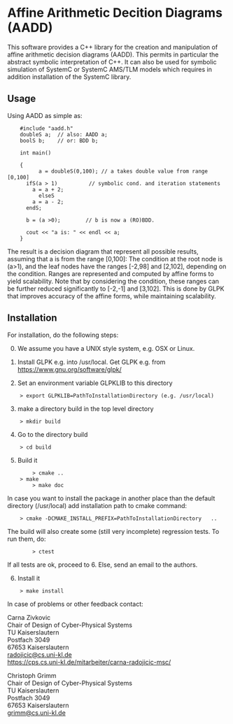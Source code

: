 # Affine Arithmetic Decition Diagrams (AADD) 
This software provides  a C++ library for the creation and manipulation of affine arithmetic decision diagrams (AADD).
This permits in particular the abstract symbolic interpretation of C++. 
It can also be used for symbolic simulation of SystemC or SystemC AMS/TLM models which requires in addition installation of the SystemC library.

## Usage
Using AADD as simple as: 

```
	#include "aadd.h"
	doubleS a;  // also: AADD a; 
	boolS b;    // or: BDD b; 
        
	int main()

  	{
    	  a = doubleS(0,100); // a takes double value from range [0,100]
	  ifS(a > 1)          // symbolic cond. and iteration statements
	    a = a + 2;
    	  elseS
	    a = a - 2;
	  endS;
	  
	  b = (a >0);        // b is now a (RO)BDD. 
	  
	  cout << "a is: " << endl << a;
	}
```
The result is a decision diagram that represent all possible results, assuming that a is from the range [0,100]: The condition at the root node is (a>1), and the leaf nodes have the ranges [-2,98] and [2,102], depending on the condition. Ranges are represented and computed by affine forms to yield scalability. Note that by considering the condition, these ranges can be further reduced significantly to [-2,-1] and [3,102]. This is done by GLPK that improves accuracy of the affine forms, while maintaining scalability.


## Installation  

For installation, do the following steps: 

0. We assume you have a UNIX style system, e.g. OSX or Linux. 

1. Install GLPK e.g. into /usr/local. Get GLPK e.g. from https://www.gnu.org/software/glpk/ 

2. Set an environment variable GLPKLIB to this directory 
```
	> export GLPKLIB=PathToInstallationDirectory (e.g. /usr/local)
```
3. make a directory build in the top level directory 
```
	> mkdir build
```
4. Go to the directory build 
```
	> cd build
```
5. Build it
```	
        > cmake .. 
	> make 
        > make doc
```
In case you want to install the package in another place than 
the default directory (/usr/local) add installation path to cmake command:
```
	> cmake -DCMAKE_INSTALL_PREFIX=PathToInstallationDirectory   .. 
```
The build will also create some (still very incomplete) regression tests. 
To run them, do: 
```
        > ctest
```
If all tests are ok, proceed to 6.
Else, send an email to the authors. 

6. Install it 
```
	> make install
```



In case of problems or other feedback contact:

Carna Zivkovic  
Chair of Design of Cyber-Physical Systems  
TU Kaiserslautern  
Postfach 3049   
67653 Kaiserslautern  
radojicic@cs.uni-kl.de  
https://cps.cs.uni-kl.de/mitarbeiter/carna-radojicic-msc/  

Christoph Grimm  
Chair of Design of Cyber-Physical Systems  
TU Kaiserslautern  
Postfach 3049  
67653 Kaiserslautern  
grimm@cs.uni-kl.de  
